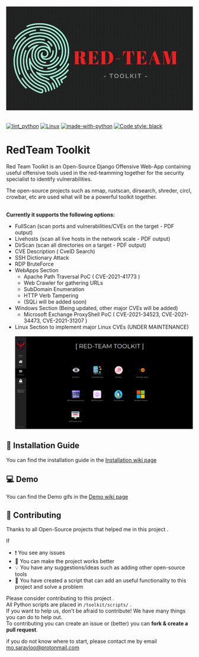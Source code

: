 ![Logo](Demo/RedTeam_logo3.gif)

\
[![lint_python](https://github.com/signorrayan/RedTeam_toolkit/actions/workflows/lint_python.yml/badge.svg?branch=master)](https://github.com/signorrayan/RedTeam_toolkit/actions/workflows/lint_python.yml)
[![Linux](https://svgshare.com/i/Zhy.svg)](https://svgshare.com/i/Zhy.svg)
[![made-with-python](https://img.shields.io/badge/Made%20with-Python-1f425f.svg)](https://www.python.org/)
[![Code style: black](https://img.shields.io/badge/code%20style-black-000000.svg)](https://github.com/psf/black)

# RedTeam Toolkit
Red Team Toolkit is an Open-Source Django Offensive Web-App containing useful offensive tools used in the red-teamming together for the security specialist to identify vulnerabilities.

The open-source projects such as nmap, rustscan, dirsearch, shreder, circl, crowbar, etc are used what will be a powerful toolkit together.

\
**Currently it supports the following options:**
- FullScan (scan ports and vulnerabilities/CVEs on the target - PDF output)
- Livehosts (scan all live hosts in the network scale - PDF output)
- DirScan (scan all directories on a target - PDF output)
- CVE Description ( CveID Search)
- SSH Dictionary Attack
- RDP BruteForce
- WebApps Section
  - Apache Path Traversal PoC ( CVE-2021-41773 )
  - Web Crawler for gathering URLs
  - SubDomain Enumeration
  - HTTP Verb Tampering
  - (SQLi will be added soon)
- Windows Section (Being updated, other major CVEs will be added)
  - Microsoft Exchange ProxyShell PoC ( CVE-2021-34523, CVE-2021-34473, CVE-2021-31207 )
- Linux Section to implement major Linux CVEs (UNDER MAINTENANCE)\
\
![Demo](Demo/dashboard.png)


## :blue_book: Installation Guide
You can find the installation guide in the [Installation wiki page](https://github.com/signorrayan/RedTeam_toolkit/wiki/Installation-Guide)


## :computer: Demo
You can find the Demo gifs in the [Demo wiki page](https://github.com/signorrayan/RedTeam_toolkit/wiki/Demo)


## :trident: Contributing
Thanks to all Open-Source projects that helped me in this project .

If 
- :exclamation: You see any issues 
- :dizzy: You can make the project works better
- :bulb: You have any suggestions/ideas such as adding other open-source tools
- :star2: You have created a script that can add an useful functionality to this project and solve a problem



Please consider contributing to this project .\
All Python scripts are placed in `/toolkit/scripts/` .\
If you want to help us, don't be afraid to contribute! We have many things you can do to help out.\
To contributing you can create an issue or (better) you can **fork & create a pull request**.

if you do not know where to start, please contact me by email mo.sarayloo@protonmail.com

  
